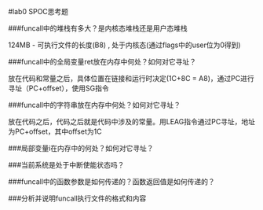 #lab0 SPOC思考题


###funcall中的堆栈有多大？是内核态堆栈还是用户态堆栈

124MB - 可执行文件的长度(B8) , 处于内核态(通过flags中的user位为0得到)

###funcall中的全局变量ret放在内存中何处？如何对它寻址？

放在代码和常量之后，具体位置在链接和运行时决定(1C+8C = A8)，通过PC进行寻址（PC+offset），使用SG指令

###funcall中的字符串放在内存中何处？如何对它寻址？

放在代码之后，代码之后就是代码中涉及的常量。用LEAG指令通过PC寻址，地址为PC+offset，其中offset为1C

###局部变量i在内存中的何处？如何对它寻址？



###当前系统是处于中断使能状态吗？



###funcall中的函数参数是如何传递的？函数返回值是如何传递的？



###分析并说明funcall执行文件的格式和内容 　


